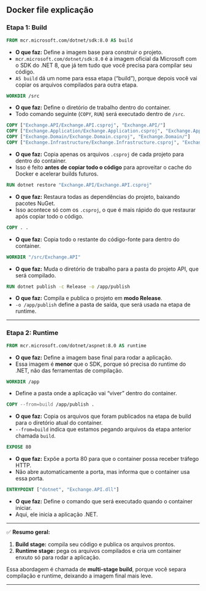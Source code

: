 ﻿## Docker file explicação

### **Etapa 1: Build**

```dockerfile
FROM mcr.microsoft.com/dotnet/sdk:8.0 AS build
```

* **O que faz:** Define a imagem base para construir o projeto.
* `mcr.microsoft.com/dotnet/sdk:8.0` é a imagem oficial da Microsoft com o SDK do .NET 8, que já tem tudo que você precisa para compilar seu código.
* `AS build` dá um nome para essa etapa (“build”), porque depois você vai copiar os arquivos compilados para outra etapa.

```dockerfile
WORKDIR /src
```

* **O que faz:** Define o diretório de trabalho dentro do container.
* Todo comando seguinte (`COPY`, `RUN`) será executado dentro de `/src`.

```dockerfile
COPY ["Exchange.API/Exchange.API.csproj", "Exchange.API/"]
COPY ["Exchange.Application/Exchange.Application.csproj", "Exchange.Application/"]
COPY ["Exchange.Domain/Exchange.Domain.csproj", "Exchange.Domain/"]
COPY ["Exchange.Infrastructure/Exchange.Infrastructure.csproj", "Exchange.Infrastructure/"]
```

* **O que faz:** Copia apenas os arquivos `.csproj` de cada projeto para dentro do container.
* Isso é feito **antes de copiar todo o código** para aproveitar o cache do Docker e acelerar builds futuros.

```dockerfile
RUN dotnet restore "Exchange.API/Exchange.API.csproj"
```

* **O que faz:** Restaura todas as dependências do projeto, baixando pacotes NuGet.
* Isso acontece só com os `.csproj`, o que é mais rápido do que restaurar após copiar todo o código.

```dockerfile
COPY . .
```

* **O que faz:** Copia todo o restante do código-fonte para dentro do container.

```dockerfile
WORKDIR "/src/Exchange.API"
```

* **O que faz:** Muda o diretório de trabalho para a pasta do projeto API, que será compilado.

```dockerfile
RUN dotnet publish -c Release -o /app/publish
```

* **O que faz:** Compila e publica o projeto em **modo Release**.
* `-o /app/publish` define a pasta de saída, que será usada na etapa de runtime.

---

### **Etapa 2: Runtime**

```dockerfile
FROM mcr.microsoft.com/dotnet/aspnet:8.0 AS runtime
```

* **O que faz:** Define a imagem base final para rodar a aplicação.
* Essa imagem é **menor** que o SDK, porque só precisa do runtime do .NET, não das ferramentas de compilação.

```dockerfile
WORKDIR /app
```

* Define a pasta onde a aplicação vai “viver” dentro do container.

```dockerfile
COPY --from=build /app/publish .
```

* **O que faz:** Copia os arquivos que foram publicados na etapa de build para o diretório atual do container.
* `--from=build` indica que estamos pegando arquivos da etapa anterior chamada `build`.

```dockerfile
EXPOSE 80
```

* **O que faz:** Expõe a porta 80 para que o container possa receber tráfego HTTP.
* Não abre automaticamente a porta, mas informa que o container usa essa porta.

```dockerfile
ENTRYPOINT ["dotnet", "Exchange.API.dll"]
```

* **O que faz:** Define o comando que será executado quando o container iniciar.
* Aqui, ele inicia a aplicação .NET.

---

✅ **Resumo geral:**

1. **Build stage:** compila seu código e publica os arquivos prontos.
2. **Runtime stage:** pega os arquivos compilados e cria um container enxuto só para rodar a aplicação.

Essa abordagem é chamada de **multi-stage build**, porque você separa compilação e runtime, deixando a imagem final mais leve.

---
